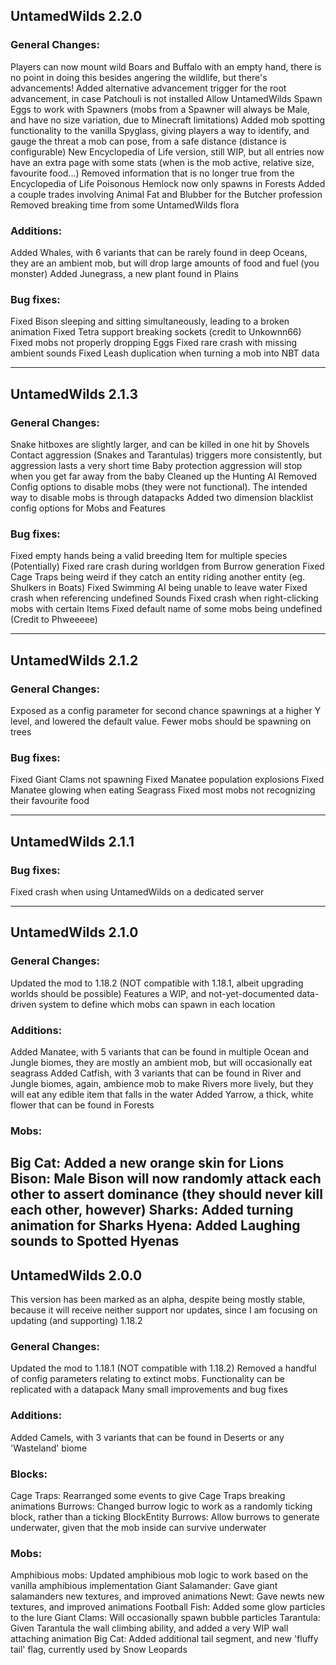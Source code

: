 ## UntamedWilds 2.2.0

### General Changes:
Players can now mount wild Boars and Buffalo with an empty hand, there is no point in doing this besides angering the wildlife, but there's advancements!
Added alternative advancement trigger for the root advancement, in case Patchouli is not installed
Allow UntamedWilds Spawn Eggs to work with Spawners (mobs from a Spawner will always be Male, and have no size variation, due to Minecraft limitations)
Added mob spotting functionality to the vanilla Spyglass, giving players a way to identify, and gauge the threat a mob can pose, from a safe distance (distance is configurable)
New Encyclopedia of Life version, still WIP, but all entries now have an extra page with some stats (when is the mob active, relative size, favourite food...)
Removed information that is no longer true from the Encyclopedia of Life
Poisonous Hemlock now only spawns in Forests
Added a couple trades involving Animal Fat and Blubber for the Butcher profession
Removed breaking time from some UntamedWilds flora

### Additions:
Added Whales, with 6 variants that can be rarely found in deep Oceans, they are an ambient mob, but will drop large amounts of food and fuel (you monster)
Added Junegrass, a new plant found in Plains

### Bug fixes:
Fixed Bison sleeping and sitting simultaneously, leading to a broken animation
Fixed Tetra support breaking sockets (credit to Unkownn66)
Fixed mobs not properly dropping Eggs
Fixed rare crash with missing ambient sounds
Fixed Leash duplication when turning a mob into NBT data

---

## UntamedWilds 2.1.3

### General Changes:
Snake hitboxes are slightly larger, and can be killed in one hit by Shovels
Contact aggression (Snakes and Tarantulas) triggers more consistently, but aggression lasts a very short time
Baby protection aggression will stop when you get far away from the baby
Cleaned up the Hunting AI
Removed Config options to disable mobs (they were not functional). The intended way to disable mobs is through datapacks
Added two dimension blacklist config options for Mobs and Features

### Bug fixes:
Fixed empty hands being a valid breeding Item for multiple species
(Potentially) Fixed rare crash during worldgen from Burrow generation
Fixed Cage Traps being weird if they catch an entity riding another entity (eg. Shulkers in Boats) 
Fixed Swimming AI being unable to leave water
Fixed crash when referencing undefined Sounds
Fixed crash when right-clicking mobs with certain Items
Fixed default name of some mobs being undefined (Credit to Phweeeee)

---

## UntamedWilds 2.1.2

### General Changes:
Exposed as a config parameter for second chance spawnings at a higher Y level, and lowered the default value. Fewer mobs should be spawning on trees

### Bug fixes:
Fixed Giant Clams not spawning
Fixed Manatee population explosions
Fixed Manatee glowing when eating Seagrass
Fixed most mobs not recognizing their favourite food

---
## UntamedWilds 2.1.1

### Bug fixes:
Fixed crash when using UntamedWilds on a dedicated server

---

## UntamedWilds 2.1.0

### General Changes:
Updated the mod to 1.18.2 (NOT compatible with 1.18.1, albeit upgrading worlds should be possible)
Features a WIP, and not-yet-documented data-driven system to define which mobs can spawn in each location

### Additions:
Added Manatee, with 5 variants that can be found in multiple Ocean and Jungle biomes, they are mostly an ambient mob, but will occasionally eat seagrass
Added Catfish, with 3 variants that can be found in River and Jungle biomes, again, ambience mob to make Rivers more lively, but they will eat any edible item that falls in the water
Added Yarrow, a thick, white flower that can be found in Forests

### Mobs:
Big Cat: Added a new orange skin for Lions
Bison: Male Bison will now randomly attack each other to assert dominance (they should never kill each other, however)
Sharks: Added turning animation for Sharks
Hyena: Added Laughing sounds to Spotted Hyenas
---

## UntamedWilds 2.0.0
This version has been marked as an alpha, despite being mostly stable, because it will receive neither support nor updates, since I am focusing on updating (and supporting) 1.18.2

### General Changes:
Updated the mod to 1.18.1 (NOT compatible with 1.18.2)
Removed a handful of config parameters relating to extinct mobs. Functionality can be replicated with a datapack
Many small improvements and bug fixes

### Additions:
Added Camels, with 3 variants that can be found in Deserts or any 'Wasteland' biome

### Blocks:
Cage Traps: Rearranged some events to give Cage Traps breaking animations
Burrows: Changed burrow logic to work as a randomly ticking block, rather than a ticking BlockEntity
Burrows: Allow burrows to generate underwater, given that the mob inside can survive underwater

### Mobs:
Amphibious mobs: Updated amphibious mob logic to work based on the vanilla amphibious implementation
Giant Salamander: Gave giant salamanders new textures, and improved animations
Newt: Gave newts new textures, and improved animations
Football Fish: Added some glow particles to the lure
Giant Clams: Will occasionally spawn bubble particles
Tarantula: Given Tarantula the wall climbing ability, and added a very WIP wall attaching animation
Big Cat: Added additional tail segment, and new 'fluffy tail' flag, currently used by Snow Leopards